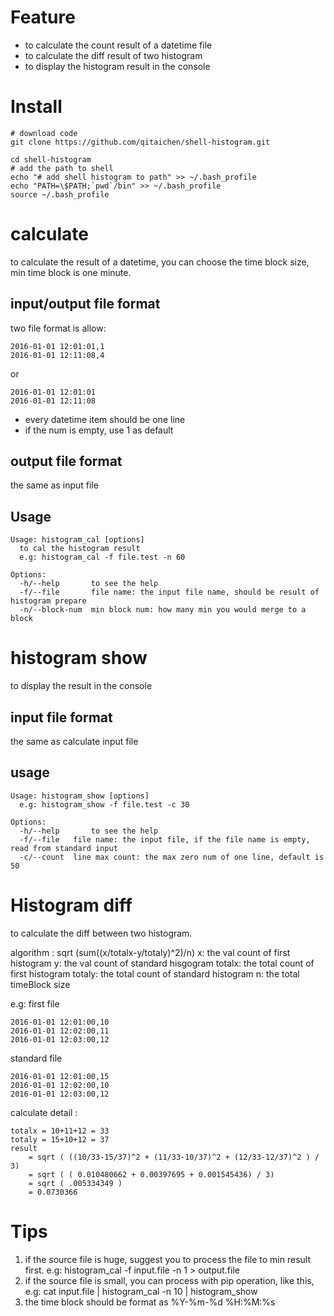 # Feature #
* to calculate the count result of a datetime file 
* to calculate the diff result of two histogram
* to display the histogram result in the console 

# Install #

    # download code
    git clone https://github.com/qitaichen/shell-histogram.git

    cd shell-histogram
    # add the path to shell 
    echo "# add shell histogram to path" >> ~/.bash_profile
    echo "PATH=\$PATH;`pwd`/bin" >> ~/.bash_profile
    source ~/.bash_profile
  

# calculate #
to calculate the result of a datetime, you can choose the time block size, min time block is one minute.

## input/output file format ##
two file format is allow:
    
    2016-01-01 12:01:01,1
    2016-01-01 12:11:08,4

or 

    2016-01-01 12:01:01
    2016-01-01 12:11:08

* every datetime item should be one line 
* if the num is empty, use 1 as default


## output file format ##
the same as input file 
    
## Usage ##

    Usage: histogram_cal [options]
      to cal the histogram result
      e.g: histogram_cal -f file.test -n 60

    Options: 
      -h/--help       to see the help
      -f/--file       file name: the input file name, should be result of histogram prepare
      -n/--block-num  min block num: how many min you would merge to a block


# histogram show #
to display the result in the console

## input file format ##
the same as calculate input file

## usage ##

    Usage: histogram_show [options]
      e.g: histogram_show -f file.test -c 30

    Options:
      -h/--help       to see the help
      -f/--file   file name: the input file, if the file name is empty, read from standard input
      -c/--count  line max count: the max zero num of one line, default is 50


# Histogram diff #

to calculate the diff between two histogram.

algorithm : sqrt (sum((x/totalx-y/totaly)^2)/n)
x: the val count of first histogram
y: the val count of standard hisgogram
totalx: the total count of first histogram
totaly: the total count of standard histogram
n: the total timeBlock size 

e.g: 
first file 

    2016-01-01 12:01:00,10
    2016-01-01 12:02:00,11
    2016-01-01 12:03:00,12

standard file 

    2016-01-01 12:01:00,15
    2016-01-01 12:02:00,10
    2016-01-01 12:03:00,12
    

calculate detail : 

    totalx = 10+11+12 = 33
    totaly = 15+10+12 = 37
    result
        = sqrt ( ((10/33-15/37)^2 + (11/33-10/37)^2 + (12/33-12/37)^2 ) / 3)
        = sqrt ( ( 0.010480662 + 0.00397695 + 0.001545436) / 3) 
        = sqrt ( .005334349 ) 
        = 0.0730366


# Tips #
1. if the source file is huge, suggest you to process the file to min result first.
e.g: histogram_cal -f input.file -n 1 > output.file 
2. if the source file is small, you can process with pip operation, like this,
e.g: cat input.file | histogram_cal -n 10 | histogram_show
3. the time block should be format as %Y-%m-%d %H:%M:%s


